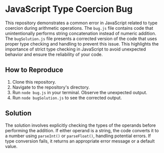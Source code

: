 # JavaScript Type Coercion Bug

This repository demonstrates a common error in JavaScript related to type coercion during arithmetic operations.  The `bug.js` file contains code that unintentionally performs string concatenation instead of numeric addition. The `bugSolution.js` file presents a corrected version of the code that uses proper type checking and handling to prevent this issue.  This highlights the importance of strict type checking in JavaScript to avoid unexpected behavior and ensure the reliability of your code.

## How to Reproduce

1. Clone this repository.
2. Navigate to the repository's directory.
3. Run `node bug.js` in your terminal. Observe the unexpected output.
4. Run `node bugSolution.js` to see the corrected output.

## Solution

The solution involves explicitly checking the types of the operands before performing the addition. If either operand is a string, the code converts it to a number using `parseInt()` or `parseFloat()`, handling potential errors. If type conversion fails, it returns an appropriate error message or a default value.